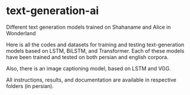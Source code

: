 # text-generation-ai
Different text generation models trained on Shahaname and Alice in Wonderland

Here is all the codes and datasets for training and testing text-generation models based on LSTM, BiLSTM, and Transformer. Each of these models have been trained and tested on both persian and english corpora. 

Also, there is an image captioning model, based on LSTM and VGG. 

All instructions, results, and documentation are available in respective folders (in persian).
